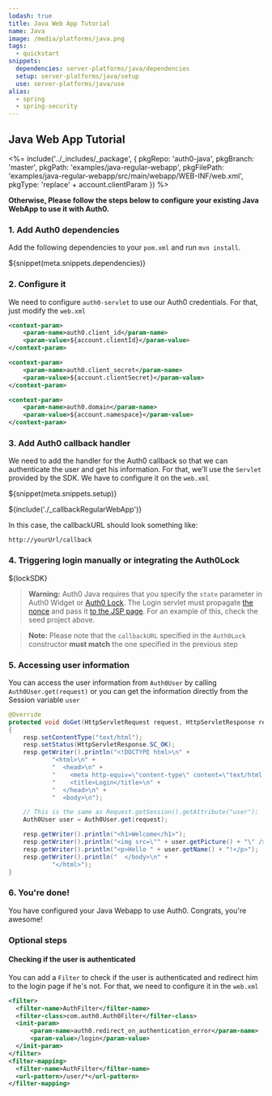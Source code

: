 ```yaml
---
lodash: true
title: Java Web App Tutorial
name: Java
image: /media/platforms/java.png
tags:
  - quickstart
snippets:
  dependencies: server-platforms/java/dependencies
  setup: server-platforms/java/setup
  use: server-platforms/java/use
alias:
  - spring
  - spring-security
---
```


## Java Web App Tutorial

<%= include('../_includes/_package', {
  pkgRepo: 'auth0-java',
  pkgBranch: 'master',
  pkgPath: 'examples/java-regular-webapp',
  pkgFilePath: 'examples/java-regular-webapp/src/main/webapp/WEB-INF/web.xml',
  pkgType: 'replace' + account.clientParam
}) %>

**Otherwise, Please follow the steps below to configure your existing Java WebApp to use it with Auth0.**

### 1. Add Auth0 dependencies

Add the following dependencies to your `pom.xml` and run `mvn install`.

${snippet(meta.snippets.dependencies)}

### 2. Configure it

We need to configure `auth0-servlet` to use our Auth0 credentials. For that, just modify the `web.xml`

```xml
<context-param>
    <param-name>auth0.client_id</param-name>
    <param-value>${account.clientId}</param-value>
</context-param>

<context-param>
    <param-name>auth0.client_secret</param-name>
    <param-value>${account.clientSecret}</param-value>
</context-param>

<context-param>
    <param-name>auth0.domain</param-name>
    <param-value>${account.namespace}</param-value>
</context-param>
```

### 3. Add Auth0 callback handler

We need to add the handler for the Auth0 callback so that we can authenticate the user and get his information. For that, we'll use the `Servlet` provided by the SDK. We have to configure it on the `web.xml`

${snippet(meta.snippets.setup)}

${include('./_callbackRegularWebApp')}

In this case, the callbackURL should look something like:

```
http://yourUrl/callback
```

### 4. Triggering login manually or integrating the Auth0Lock

${lockSDK}

> **Warning:** Auth0 Java requires that you specify the `state` parameter in Auth0 Widget or [Auth0 Lock](/libraries/lock/customization#authparams-object). The Login servlet must propagate [the nonce](https://github.com/auth0/auth0-java/blob/2836d13c0a766e3a2fd28fc95bb582fa79e57c52/examples/java-regular-webapp/src/main/java/com/auth0/example/LoginServlet.java#L22) and pass it [to the JSP page](https://github.com/auth0/auth0-java/blob/master/examples/java-regular-webapp/src/main/webapp/login.jsp#L49). For an example of this, check the seed project above.

> **Note:** Please note that the `callbackURL` specified in the `Auth0Lock` constructor **must match** the one specified in the previous step

### 5. Accessing user information

You can access the user information from `Auth0User` by calling `Auth0User.get(request)` or you can get the information directly from the Session variable `user`

```java
@Override
protected void doGet(HttpServletRequest request, HttpServletResponse resp) throws ServletException, IOException
{
    resp.setContentType("text/html");
    resp.setStatus(HttpServletResponse.SC_OK);
    resp.getWriter().println("<!DOCTYPE html>\n" +
            "<html>\n" +
            "  <head>\n" +
            "    <meta http-equiv=\"content-type\" content=\"text/html; charset=utf-8\" />\n" +
            "    <title>Login</title>\n" +
            "  </head>\n" +
            "  <body>\n");

    // This is the same as Request.getSession().getAttribute("user");
    Auth0User user = Auth0User.get(request);

    resp.getWriter().println("<h1>Welcome</h1>");
    resp.getWriter().println("<img src=\"" + user.getPicture() + "\" />");
    resp.getWriter().println("<p>Hello " + user.getName() + "!</p>");
    resp.getWriter().println("  </body>\n" +
            "</html>");
}
```

### 6. You're done!

You have configured your Java Webapp to use Auth0. Congrats, you're awesome!

### Optional steps

#### Checking if the user is authenticated

You can add a `Filter` to check if the user is authenticated and redirect him to the login page if he's not. For that, we need to configure it in the `web.xml`

```xml
<filter>
  <filter-name>AuthFilter</filter-name>
  <filter-class>com.auth0.Auth0Filter</filter-class>
  <init-param>
      <param-name>auth0.redirect_on_authentication_error</param-name>
      <param-value>/login</param-value>
  </init-param>
</filter>
<filter-mapping>
  <filter-name>AuthFilter</filter-name>
  <url-pattern>/user/*</url-pattern>
</filter-mapping>
```

